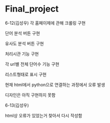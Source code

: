 # Final_project
6-12(김성우)
각 홈페이제에 관해 크롤링 구현

단어 분석 버튼 구현

유사도 분석 버튼 구현

처리시관 기능 구현

각 url별 전체 단어수 기능 구현

리스트형태로 표시 구현

현재 html에서 python으로 연결하는 과정에서 오류 발생

디자인은 아직 구현하지 못함

6-13(김성우)

html상 오류가 있었는거 찾아서 다시 작성함
